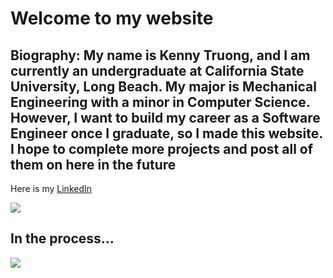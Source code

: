 <h1> Welcome to my website</h1>
<h2> Biography: My name is Kenny Truong, and I am currently an undergraduate at California State University, Long Beach. My major is Mechanical Engineering with a minor in Computer Science. However, I want to build my career as a Software Engineer once I graduate, so I made this website. I hope to complete more projects and post all of them on here in the future </h2>
<p> Here is my <a href="https://www.linkedin.com/in/kenny-truong-2803kt/">LinkedIn</a></p>
<img src="https://scontent-lax3-2.xx.fbcdn.net/v/t1.15752-9/326866125_862250211702523_9103494586679089904_n.jpg?stp=dst-jpg_p2048x2048&_nc_cat=107&ccb=1-7&_nc_sid=ae9488&_nc_ohc=UZ5SNx7gRuUAX-eFdud&_nc_ht=scontent-lax3-2.xx&oh=03_AdTgcuF-96HwXqQoQUhTzfP8U-AlIeCU5tDftT0itKx8ZA&oe=63F6AB5B">
<h2> In the process... </h2>
<img src="https://arc-tech.co.za/wp-content/uploads/2020/08/ARC-Technology-Slow-Website-Speed_blog-feature_resized-1080x675.png">
